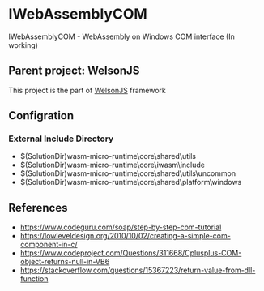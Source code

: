# IWebAssemblyCOM
IWebAssemblyCOM - WebAssembly on Windows COM interface (In working)

## Parent project: WelsonJS
This project is the part of [WelsonJS](https://github.com/gnh1201/welsonjs) framework

## Configration

### External Include Directory
  * $(SolutionDir)wasm-micro-runtime\core\shared\utils
  * $(SolutionDir)wasm-micro-runtime\core\iwasm\include
  * $(SolutionDir)wasm-micro-runtime\core\shared\utils\uncommon
  * $(SolutionDir)wasm-micro-runtime\core\shared\platform\windows

## References
 * https://www.codeguru.com/soap/step-by-step-com-tutorial
 * https://lowleveldesign.org/2010/10/02/creating-a-simple-com-component-in-c/
 * https://www.codeproject.com/Questions/311668/Cplusplus-COM-object-returns-null-in-VB6
 * https://stackoverflow.com/questions/15367223/return-value-from-dll-function
